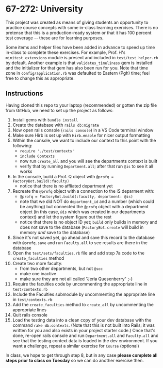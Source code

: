 67-272: University 
===
This project was created as means of giving students an opportunity to practice course concepts with some in-class learning exercises. There is no pretense that this is a production-ready system or that it has 100 percent test coverage -- these are for learning purposes.  

Some items and helper files have been added in advance to speed up time in-class to complete these exercises.  For example, Prof. H's `minitest_extensions` module is present and included in `test/test_helper.rb` by default.  Another example is that `validates_timeliness` gem is installed and the initializer for that gem has also been run for you.  Note that time zone in `config/application.rb` was defaulted to Eastern (Pgh) time; feel free to change this as appropriate.


Instructions
---
Having cloned this repo to your laptop (recommended) or gotten the zip file from GitHub, we need to set up the project as follows:

1. Install gems with `bundle install`
2. Create the database with `rails db:migrate`
3. Now open rails console (`rails console`) in a VS Code terminal window
4. Make sure Hirb is set up with `Hirb.enable` for nicer output formatting
5. Within the console, we want to include our context to this point with the following:
	- `require './test/contexts'`
	- `include Contexts`
	- now run `create_all` and you will see the departments context is built
	- verify that by running `Department.all`; after that run `@is` to see it all works
6. In the console, build a Prof. Q object with `@profq = FactoryBot.build(:faculty)`
	- notice that there is no affliated department yet
7. Recreate the `@profq` object with a connection to the IS deparment with: 
	- `@profq = FactoryBot.build(:faculty, department: @is)`
	- note that we did NOT do `department_id` and a number (which could be anything) but connected the `@profq` object with a department object (in this case, `@is` which was created in our departments context) and let the system figure out the rest 
	- notice that there is no object ID yet; `build` only builds in memory and does not save to the database (`FactoryBot.create` will build in memory _and_ save to the database)
8. Since it's not saved yet, go ahead and save this record to the database with `@profq.save` and run `Faculty.all` to see results are there in the database
9. Open the `test/sets/faculties.rb` file and add step 7a code to the `create_faculties` method
10. Create two more faculty: 
	- from two other departments, but not `@soc`
	- make one inactive
	- make sure they are not all called "Jeria Quesenberry" ;-)
11. Require the faculties code by uncommenting the appropriate line in `test/contexts.rb`
12. Include the Faculties submodule by uncommenting the appropriate line in `test/contexts.rb`
13. Add the `create_faculties` method to `create_all` by uncommenting the appropriate lines
14. Quit rails console
15. Load the testing data into a clean copy of your dev database with the command `rake db:contexts`. (Note that this is not built into Rails; it was written for you and also exists in your project starter code.) Once that's done, re-open rails console and run `Department.all` and `Faculty.all` and see that the testing context data is loaded in the dev environment.  If you want a challenge, repeat a similar exercise for `Course` (optional)

In class, we hope to get through step 8, but in any case **please complete all steps prior to class on Tuesday** so we can do another exercise then.
